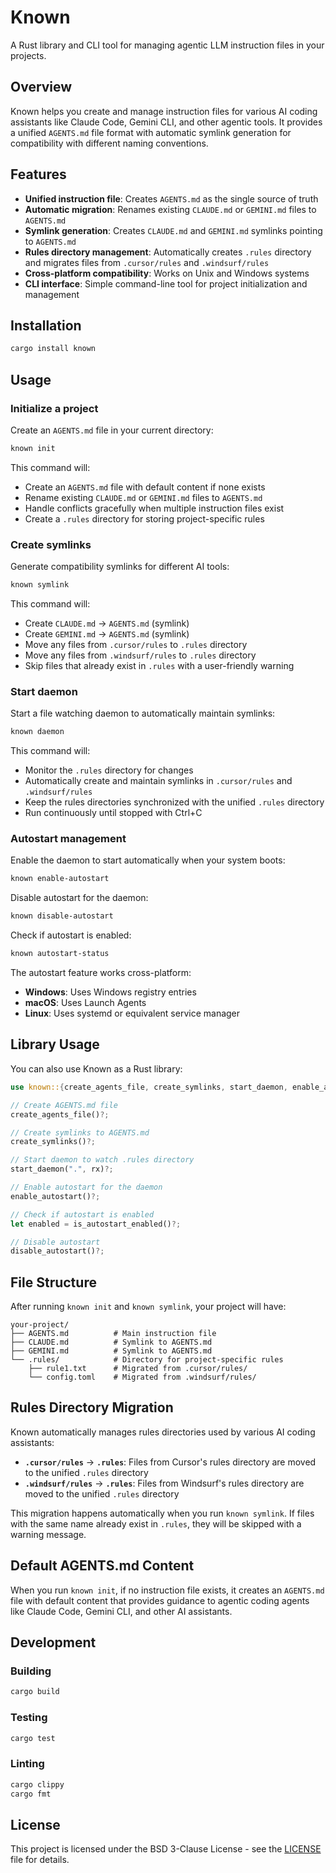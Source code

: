 # Known

A Rust library and CLI tool for managing agentic LLM instruction files in your projects.

## Overview

Known helps you create and manage instruction files for various AI coding assistants like Claude Code, Gemini CLI, and other agentic tools. It provides a unified `AGENTS.md` file format with automatic symlink generation for compatibility with different naming conventions.

## Features

- **Unified instruction file**: Creates `AGENTS.md` as the single source of truth
- **Automatic migration**: Renames existing `CLAUDE.md` or `GEMINI.md` files to `AGENTS.md`
- **Symlink generation**: Creates `CLAUDE.md` and `GEMINI.md` symlinks pointing to `AGENTS.md`
- **Rules directory management**: Automatically creates `.rules` directory and migrates files from `.cursor/rules` and `.windsurf/rules`
- **Cross-platform compatibility**: Works on Unix and Windows systems
- **CLI interface**: Simple command-line tool for project initialization and management

## Installation

```bash
cargo install known
```

## Usage

### Initialize a project

Create an `AGENTS.md` file in your current directory:

```bash
known init
```

This command will:
- Create an `AGENTS.md` file with default content if none exists
- Rename existing `CLAUDE.md` or `GEMINI.md` files to `AGENTS.md`
- Handle conflicts gracefully when multiple instruction files exist
- Create a `.rules` directory for storing project-specific rules

### Create symlinks

Generate compatibility symlinks for different AI tools:

```bash
known symlink
```

This command will:
- Create `CLAUDE.md` → `AGENTS.md` (symlink)
- Create `GEMINI.md` → `AGENTS.md` (symlink)
- Move any files from `.cursor/rules` to `.rules` directory
- Move any files from `.windsurf/rules` to `.rules` directory
- Skip files that already exist in `.rules` with a user-friendly warning

### Start daemon

Start a file watching daemon to automatically maintain symlinks:

```bash
known daemon
```

This command will:
- Monitor the `.rules` directory for changes
- Automatically create and maintain symlinks in `.cursor/rules` and `.windsurf/rules`
- Keep the rules directories synchronized with the unified `.rules` directory
- Run continuously until stopped with Ctrl+C

### Autostart management

Enable the daemon to start automatically when your system boots:

```bash
known enable-autostart
```

Disable autostart for the daemon:

```bash
known disable-autostart
```

Check if autostart is enabled:

```bash
known autostart-status
```

The autostart feature works cross-platform:
- **Windows**: Uses Windows registry entries
- **macOS**: Uses Launch Agents 
- **Linux**: Uses systemd or equivalent service manager

## Library Usage

You can also use Known as a Rust library:

```rust
use known::{create_agents_file, create_symlinks, start_daemon, enable_autostart, disable_autostart, is_autostart_enabled};

// Create AGENTS.md file
create_agents_file()?;

// Create symlinks to AGENTS.md
create_symlinks()?;

// Start daemon to watch .rules directory
start_daemon(".", rx)?;

// Enable autostart for the daemon
enable_autostart()?;

// Check if autostart is enabled
let enabled = is_autostart_enabled()?;

// Disable autostart
disable_autostart()?;
```

## File Structure

After running `known init` and `known symlink`, your project will have:

```
your-project/
├── AGENTS.md          # Main instruction file
├── CLAUDE.md          # Symlink to AGENTS.md
├── GEMINI.md          # Symlink to AGENTS.md
└── .rules/            # Directory for project-specific rules
    ├── rule1.txt      # Migrated from .cursor/rules/
    └── config.toml    # Migrated from .windsurf/rules/
```

## Rules Directory Migration

Known automatically manages rules directories used by various AI coding assistants:

- **`.cursor/rules`** → **`.rules`**: Files from Cursor's rules directory are moved to the unified `.rules` directory
- **`.windsurf/rules`** → **`.rules`**: Files from Windsurf's rules directory are moved to the unified `.rules` directory

This migration happens automatically when you run `known symlink`. If files with the same name already exist in `.rules`, they will be skipped with a warning message.

## Default AGENTS.md Content

When you run `known init`, if no instruction file exists, it creates an `AGENTS.md` file with default content that provides guidance to agentic coding agents like Claude Code, Gemini CLI, and other AI assistants.

## Development

### Building

```bash
cargo build
```

### Testing

```bash
cargo test
```

### Linting

```bash
cargo clippy
cargo fmt
```

## License

This project is licensed under the BSD 3-Clause License - see the [LICENSE](LICENSE) file for details.
